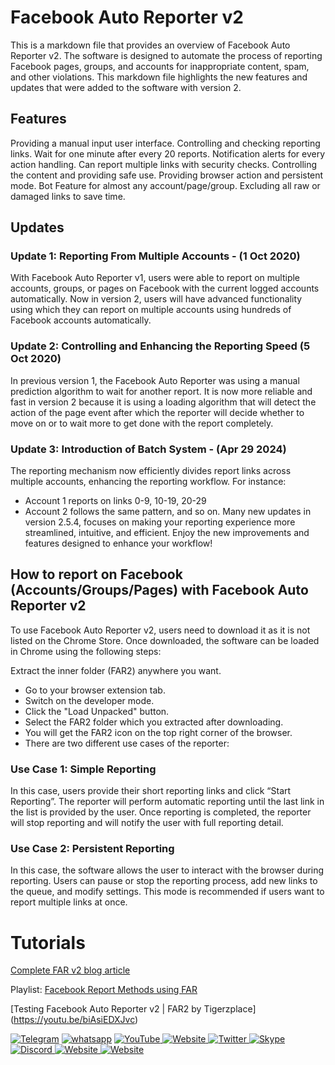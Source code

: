 # Facebook Auto Reporter v2

This is a markdown file that provides an overview of Facebook Auto Reporter v2. The software is designed to automate the process of reporting Facebook pages, groups, and accounts for inappropriate content, spam, and other violations. This markdown file highlights the new features and updates that were added to the software with version 2.

## Features
Providing a manual input user interface.
Controlling and checking reporting links.
Wait for one minute after every 20 reports.
Notification alerts for every action handling.
Can report multiple links with security checks.
Controlling the content and providing safe use.
Providing browser action and persistent mode.
Bot Feature for almost any account/page/group.
Excluding all raw or damaged links to save time.

## Updates

### Update 1: Reporting From Multiple Accounts - (1 Oct 2020)
With Facebook Auto Reporter v1, users were able to report on multiple accounts, groups, or pages on Facebook with the current logged accounts automatically. Now in version 2, users will have advanced functionality using which they can report on multiple accounts using hundreds of Facebook accounts automatically.

### Update 2: Controlling and Enhancing the Reporting Speed (5 Oct 2020)
In previous version 1, the Facebook Auto Reporter was using a manual prediction algorithm to wait for another report. It is now more reliable and fast in version 2 because it is using a loading algorithm that will detect the action of the page event after which the reporter will decide whether to move on or to wait more to get done with the report completely.

### Update 3: Introduction of Batch System - (Apr 29 2024)
The reporting mechanism now efficiently divides report links across multiple accounts, enhancing the reporting workflow. For instance:
   - Account 1 reports on links 0-9, 10-19, 20-29
   - Account 2 follows the same pattern, and so on.
Many new updates in version 2.5.4, focuses on making your reporting experience more streamlined, intuitive, and efficient. Enjoy the new improvements and features designed to enhance your workflow!


## How to report on Facebook (Accounts/Groups/Pages) with Facebook Auto Reporter v2
To use Facebook Auto Reporter v2, users need to download it as it is not listed on the Chrome Store. Once downloaded, the software can be loaded in Chrome using the following steps:

Extract the inner folder (FAR2) anywhere you want.

* Go to your browser extension tab.
* Switch on the developer mode.
* Click the "Load Unpacked" button.
* Select the FAR2 folder which you extracted after downloading.
* You will get the FAR2 icon on the top right corner of the browser.
* There are two different use cases of the reporter:

### Use Case 1: Simple Reporting
In this case, users provide their short reporting links and click “Start Reporting”. The reporter will perform automatic reporting until the last link in the list is provided by the user. Once reporting is completed, the reporter will stop reporting and will notify the user with full reporting detail.

### Use Case 2: Persistent Reporting
In this case, the software allows the user to interact with the browser during reporting. Users can pause or stop the reporting process, add new links to the queue, and modify settings. This mode is recommended if users want to report multiple links at once.



# Tutorials

[Complete FAR v2 blog article](https://tigerzplace.com/automate-facebook-reporting-with-multiple-accounts-using-facebook-auto-reporter-v2/)

Playlist: [Facebook Report Methods using FAR](https://www.youtube.com/watch?v=kv9pv_bvOV0&list=PLAdZBvma7AWmxfpvl6XsWhiyeBrJKsueN)

[Testing Facebook Auto Reporter v2 | FAR2 by Tigerzplace] (https://youtu.be/biAsiEDXJvc) 


<a href="https://t.me/RKDeveloperbd"><img title="Telegram" src="https://img.shields.io/badge/Telegram-black?style=for-the-badge&logo=Telegram"></a>
<a href="https://wa.me/8801820873311"><img title="whatsapp" src="https://img.shields.io/badge/WHATSAPP-%2325D366.svg?&style=for-the-badge&logo=whatsapp&logoColor=white"></a>
<a href="https://www.youtube.com/@TechNovaX-m2d" target="_blank">
    <img title="YouTube" src="https://img.shields.io/badge/youtube-%23FF0000.svg?&style=for-the-badge&logo=youtube&logoColor=white">
</a>
<a href="https://www.topcard71.xyz/" target="_blank">
    <img title="Website" src="https://img.shields.io/badge/website-%2312100E.svg?&style=for-the-badge&logo=google-chrome&logoColor=white">
</a>
<a href="https://x.com/RKDevelope48001" target="_blank">
    <img title="Twitter" src="https://img.shields.io/badge/twitter-%231DA1F2.svg?&style=for-the-badge&logo=twitter&logoColor=white">
</a>
<a href="https://join.skype.com/invite/wm8PPSnSr4EJ" target="_blank">
    <img title="Skype" src="https://img.shields.io/badge/skype-%2300AFF0.svg?&style=for-the-badge&logo=skype&logoColor=white">
</a>
<a href="https://discord.gg/aMghPvTe" target="_blank">
    <img title="Discord" src="https://img.shields.io/badge/discord-%235865F2.svg?&style=for-the-badge&logo=discord&logoColor=white">
</a>
<a href="https://guccibazar.fun/" target="_blank">
    <img title="Website" src="https://img.shields.io/badge/website-%2312100E.svg?&style=for-the-badge&logo=google-chrome&logoColor=white">
</a>
<a href="https://url.giftcard71.com/" target="_blank">
    <img title="Website" src="https://img.shields.io/badge/website-%2312100E.svg?&style=for-the-badge&logo=google-chrome&logoColor=white">
</a>
